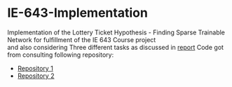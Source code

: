# IE-643-Implementation
Implementation of the Lottery Ticket Hypothesis - Finding Sparse Trainable Network for fulfillment of the IE 643 Course project<br>
and also considering Three different tasks as discussed in <a href='https://www.overleaf.com/read/gdcsyypscbgk'>report</a>
Code got from consulting following repository:
<ul>
  <li><a href='https://github.com/ktkth5/lottery-ticket-hyopothesis'>Repository 1</a>
  <li><a href='https://github.com/rahulvigneswaran/Lottery-Ticket-Hypothesis-in-Pytorch'>Repository 2</a> 
</ul>

